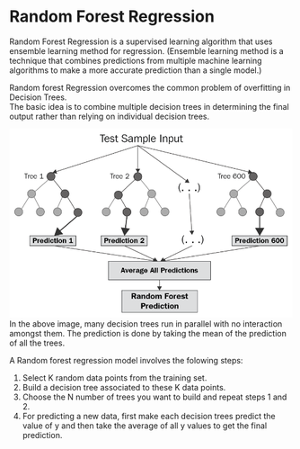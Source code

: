 # Random Forest Regression

Random Forest Regression is a supervised learning algorithm that uses ensemble learning method for regression. (Ensemble learning method is a technique that combines predictions from multiple machine learning algorithms to make a more accurate prediction than a single model.)

Random forest Regression overcomes the common problem of overfitting in Decision Trees.  
The basic idea is to combine multiple decision trees in determining the final output rather than relying on individual decision trees.  

<img src="/temp/rfr1.png" alt="rfr_diagram" width="600"/>
In the above image, many decision trees run in parallel with no interaction amongst them. The prediction is done by taking the mean of the prediction of all the trees.  

A Random forest regression model involves the folowing steps:  
1. Select K random data points from the training set.  
2. Build a decision tree associated to these K data points.  
3. Choose the N number of trees you want to build and repeat steps 1 and 2.  
4. For predicting a new data, first make each decision trees predict the value of y and then take the average of all y values to get the final prediction.
